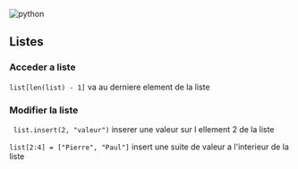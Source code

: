 ![python](https://upload.wikimedia.org/wikipedia/commons/c/c3/Python-logo-notext.svg) 



## Listes

### Acceder a liste
` list[len(list) - 1] ` va au derniere element de la liste

### Modifier la liste
` list.insert(2, "valeur")` inserer une valeur sur l ellement 2 de la liste  

` list[2:4] = ["Pierre", "Paul"] ` insert une suite de valeur a l'interieur de la liste

